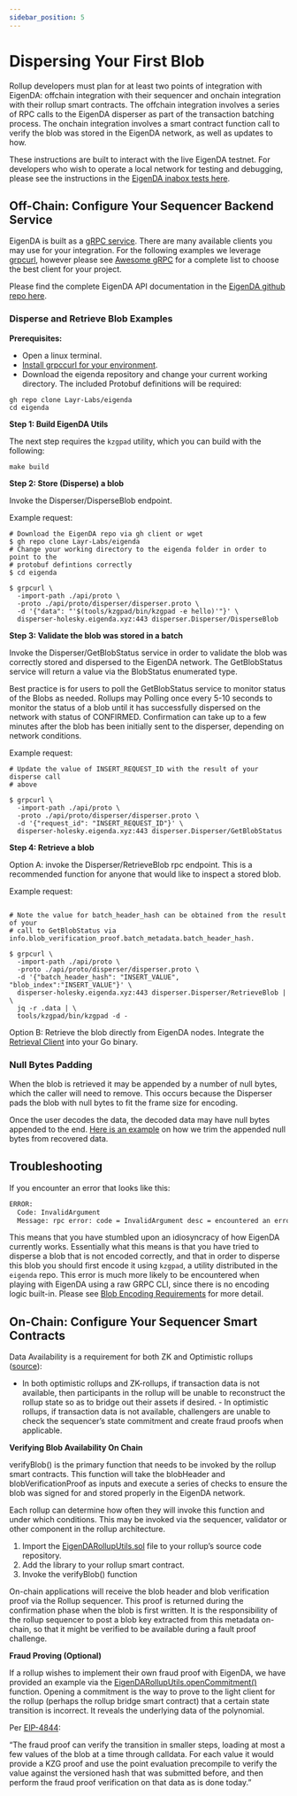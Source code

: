 ```yaml
---
sidebar_position: 5
---
```


# Dispersing Your First Blob

Rollup developers must plan for at least two points of integration with EigenDA: offchain
integration with their sequencer and onchain integration with their rollup smart
contracts. The offchain integration involves a series of RPC calls to the
EigenDA disperser as part of the transaction batching process. The onchain
integration involves a smart contract function call to verify the blob was
stored in the EigenDA network, as well as updates to how.

These instructions are built to interact with the live EigenDA testnet. For
developers who wish to operate a local network for testing and debugging, please
see the instructions in the [EigenDA inabox tests
here](https://github.com/Layr-Labs/eigenda/tree/master/inabox).

## Off-Chain: Configure Your Sequencer Backend Service

EigenDA is built as a [gRPC service](https://grpc.io/). There are
many available clients you may use for your integration. For the following
examples we leverage [grpcurl](https://github.com/fullstorydev/grpcurl), however
please see [Awesome gRPC](https://github.com/grpc-ecosystem/awesome-grpc#tools)
for a complete list to choose the best client for your project.

Please find the complete EigenDA API documentation in the [EigenDA github repo
here](https://github.com/Layr-Labs/eigenda/tree/master/api/docs).

### Disperse and Retrieve Blob Examples

**Prerequisites:**

- Open a linux terminal.
- [Install grpccurl for your environment](https://github.com/fullstorydev/grpcurl#installation).
- Download the eigenda repository and change your current working directory. The
included Protobuf definitions will be required:

```
gh repo clone Layr-Labs/eigenda
cd eigenda 
```

**Step 1: Build EigenDA Utils**

The next step requires the `kzgpad` utility, which you can build with the following:

```
make build
```

**Step 2: Store (Disperse) a blob**

Invoke the Disperser/DisperseBlob endpoint.

Example request:

```
# Download the EigenDA repo via gh client or wget
$ gh repo clone Layr-Labs/eigenda
# Change your working directory to the eigenda folder in order to point to the
# protobuf defintions correctly
$ cd eigenda

$ grpcurl \
  -import-path ./api/proto \
  -proto ./api/proto/disperser/disperser.proto \
  -d '{"data": "'$(tools/kzgpad/bin/kzgpad -e hello)'"}' \
  disperser-holesky.eigenda.xyz:443 disperser.Disperser/DisperseBlob
```

**Step 3: Validate the blob was stored in a batch**

Invoke the Disperser/GetBlobStatus service in order to validate the blob was
correctly stored and dispersed to the EigenDA network. The GetBlobStatus service
will return a value via the BlobStatus enumerated type.

Best practice is for users to poll the GetBlobStatus service to monitor status
of the Blobs as needed. Rollups may Polling once every 5-10 seconds to monitor
the status of a blob until it has successfully dispersed on the network with
status of CONFIRMED. Confirmation can take up to a few minutes after the blob
has been initially sent to the disperser, depending on network conditions.

Example request:

```
# Update the value of INSERT_REQUEST_ID with the result of your disperse call
# above

$ grpcurl \
  -import-path ./api/proto \
  -proto ./api/proto/disperser/disperser.proto \
  -d '{"request_id": "INSERT_REQUEST_ID"}' \
  disperser-holesky.eigenda.xyz:443 disperser.Disperser/GetBlobStatus
```

**Step 4: Retrieve a blob**

Option A: invoke the Disperser/RetrieveBlob rpc endpoint. This is a recommended
function for anyone that would like to inspect a stored blob.

Example request:

```

# Note the value for batch_header_hash can be obtained from the result of your
# call to GetBlobStatus via info.blob_verification_proof.batch_metadata.batch_header_hash.

$ grpcurl \
  -import-path ./api/proto \
  -proto ./api/proto/disperser/disperser.proto \
  -d '{"batch_header_hash": "INSERT_VALUE", "blob_index":"INSERT_VALUE"}' \
  disperser-holesky.eigenda.xyz:443 disperser.Disperser/RetrieveBlob | \
  jq -r .data | \
  tools/kzgpad/bin/kzgpad -d -
```

Option B: Retrieve the blob directly from EigenDA nodes. Integrate the
[Retrieval Client](https://github.com/Layr-Labs/eigenda/blob/master/clients/retrieval_client.go)
into your Go binary.

### Null Bytes Padding

When the blob is retrieved it may be appended by a number of null bytes, which
the caller will need to remove. This occurs because the Disperser pads the blob
with null bytes to fit the frame size for encoding.

Once the user decodes the data, the decoded data may have null bytes appended to
the end. [Here is an example](https://github.com/Layr-Labs/eigenda/blob/master/test/integration_test.go#L522)
on how we trim the appended null bytes from recovered data.

## Troubleshooting

If you encounter an error that looks like this:

```bash
ERROR:
  Code: InvalidArgument
  Message: rpc error: code = InvalidArgument desc = encountered an error to convert a 32-bytes into a valid field element, please use the correct format where every 32bytes(big-endian) is less than 21888242871839275222246405745257275088548364400416034343698204186575808495617
```

This means that you have stumbled upon an idiosyncracy of how EigenDA currently
works. Essentially what this means is that you have tried to disperse a blob
that is not encoded correctly, and that in order to disperse this blob you
should first encode it using `kzgpad`, a utility distributed in the `eigenda`
repo. This error is much more likely to be encountered when playing with EigenDA
using a raw GRPC CLI, since there is no encoding logic built-in. Please see
[Blob Encoding Requirements](./blob-serialization-requirements.md) for more detail.

## On-Chain: Configure Your Sequencer Smart Contracts

Data Availability is a requirement for both ZK and Optimistic rollups
([source](http://datalayr-docs.s3-website-us-east-1.amazonaws.com/build/rollups/)):

- In both optimistic rollups and ZK-rollups, if transaction data is not
available, then participants in the rollup will be unable to reconstruct the
rollup state so as to bridge out their assets if desired.  - In optimistic
rollups, if transaction data is not available, challengers are unable to check
the sequencer’s state commitment and create fraud proofs when applicable.

**Verifying Blob Availability On Chain**

verifyBlob() is the primary function that needs to be invoked by the rollup
smart contracts. This function will take the blobHeader and
blobVerificationProof as inputs and execute a series of checks to ensure the
blob was signed for and stored properly in the EigenDA network.

Each rollup can determine how often they will invoke this function and under
which conditions. This may be invoked via the sequencer, validator or other
component in the rollup architecture.

1. Import the
[EigenDARollupUtils.sol](https://github.com/Layr-Labs/eigenda/blob/master/contracts/src/libraries/EigenDARollupUtils.sol)
file to your rollup’s source code repository.
2. Add the library to your rollup smart contract.
3. Invoke the verifyBlob() function

On-chain applications will receive the blob header and blob verification proof
via the Rollup sequencer. This proof is returned during the confirmation phase
when the blob is first written. It is the responsibility of the rollup sequencer
to post a blob key extracted from this metadata on-chain, so that it might be
verified to be available during a fault proof challenge.

**Fraud Proving (Optional)**

If a rollup wishes to implement their own fraud proof with EigenDA, we have
provided an example via the
[EigenDARollupUtils.openCommitment()](https://github.com/Layr-Labs/eigenda/blob/b52bdcba0de3606e900d2ca86dfd46189576a482/contracts/src/libraries/EigenDARollupUtils.sol#L123)
function. Opening a commitment is the way to prove to the light client for the
rollup (perhaps the rollup bridge smart contract) that a certain state
transition is incorrect. It reveals the underlying data of the polynomial.

Per
[EIP-4844](https://eips.ethereum.org/EIPS/eip-4844#how-rollups-would-function):

“The fraud proof can verify the transition in smaller steps, loading at most a
few values of the blob at a time through calldata. For each value it would
provide a KZG proof and use the point evaluation precompile to verify the value
against the versioned hash that was submitted before, and then perform the fraud
proof verification on that data as is done today.”
